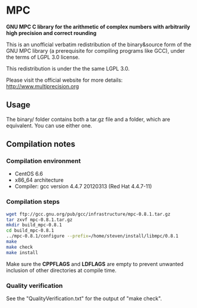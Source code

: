 # MPC
**GNU MPC C library for the arithmetic of complex numbers with arbitrarily high precision and correct rounding**

This is an unofficial verbatim redistribution of the binary&source form of the GNU MPC library (a prerequisite for compiling programs like GCC), under the terms of LGPL 3.0 license.

This redistribution is under the the same LGPL 3.0.

Please visit the official website for more details: http://www.multiprecision.org

## Usage
The binary/ folder contains both a tar.gz file and a folder, which are equivalent. You can use either one.

## Compilation notes
### Compilation environment
* CentOS 6.6
* x86_64 architecture
* Compiler: gcc version 4.4.7 20120313 (Red Hat 4.4.7-11)

### Compilation steps
```bash
wget ftp://gcc.gnu.org/pub/gcc/infrastructure/mpc-0.8.1.tar.gz
tar zxvf mpc-0.8.1.tar.gz
mkdir build_mpc-0.8.1
cd build_mpc-0.8.1
../mpc-0.8.1/configure --prefix=/home/steven/install/libmpc/0.8.1 
make
make check
make install
```
Make sure the **CPPFLAGS** and **LDFLAGS** are empty to prevent unwanted inclusion of other directories at compile time.

### Quality verification
See the "QualityVerification.txt" for the output of "make check".